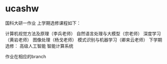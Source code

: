 # ucashw
国科大研一作业
上学期选修课程如下：

计算机视觉方法及原理（李兵老师）
自然语言处理与大模型（宗老师）
深度学习（黄岩老师）
图像处理（杨戈老师）
模式识别与机器学习（卿来云老师）
下学期选修：
高级人工智能
智能计算系统

作业在相应的branch

